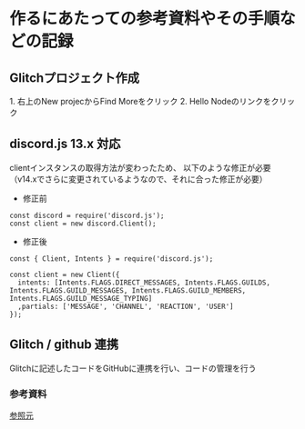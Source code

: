 # 作るにあたっての参考資料やその手順などの記録

## Glitchプロジェクト作成
1\. 右上のNew projecからFind Moreをクリック
2\. Hello Nodeのリンクをクリック

## discord.js 13.x 対応
clientインスタンスの取得方法が変わったため、
以下のような修正が必要（v14.xでさらに変更されているようなので、それに合った修正が必要）

+ 修正前
```
const discord = require('discord.js');
const client = new discord.Client();
```

+ 修正後
```
const { Client, Intents } = require('discord.js');

const client = new Client({
  intents: [Intents.FLAGS.DIRECT_MESSAGES, Intents.FLAGS.GUILDS, Intents.FLAGS.GUILD_MESSAGES, Intents.FLAGS.GUILD_MEMBERS, Intents.FLAGS.GUILD_MESSAGE_TYPING] 
  ,partials: ['MESSAGE', 'CHANNEL', 'REACTION', 'USER']
});
```

## Glitch / github 連携
Glitchに記述したコードをGitHubに連携を行い、コードの管理を行う
### 参考資料
[参照元](https://scrapbox.io/discordjs-japan/Glitch%E3%81%8B%E3%82%89GitHub%E3%81%AB%E3%82%BD%E3%83%BC%E3%82%B9%E3%82%B3%E3%83%BC%E3%83%89%E3%82%92%E3%82%A8%E3%82%AF%E3%82%B9%E3%83%9D%E3%83%BC%E3%83%88%E3%81%99%E3%82%8B%E6%96%B9%E6%B3%95 "GlitchからGitHubにソースコードをエクスポートする方法")

